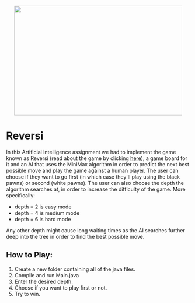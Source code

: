 <p align="center">
  <img width="460" height="300" src="https://user-images.githubusercontent.com/80926890/192099240-567b96a5-68b6-47bb-9396-24f084542314.png">
</p>

# Reversi

In this Artificial Intelligence assignment we had to implement the game known as Reversi (read about the game by clicking [here](https://en.wikipedia.org/wiki/Reversi)), a game board for it and an AI that uses the MiniMax algorithm in order to predict the next best possible move and play the game against a human player. The user can choose if they want to go first (in which case they'll play using the black pawns) or second (white pawns). The user can also choose the depth the algorithm searches at, in order to increase the difficulty of the game. More specifically:

- depth = 2 is easy mode
- depth = 4 is medium mode
- depth = 6 is hard mode

Any other depth might cause long waiting times as the AI searches further deep into the tree in order to find the best possible move.

## How to Play:
1. Create a new folder containing all of the java files.
2. Compile and run Main.java
3. Enter the desired depth.
4. Choose if you want to play first or not.
5. Try to win.
